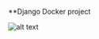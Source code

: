 **Django Docker project

![alt text](https://travis-ci.org/achintyachaudhary/_dj_.svg?branch=master)
